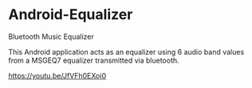 # Android-Equalizer
Bluetooth Music Equalizer

This Android application acts as an equalizer using 6 audio band values from a MSGEQ7 equalizer transmitted via bluetooth.

https://youtu.be/JfVFh0EXoj0
